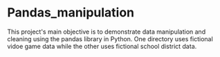 # Pandas_manipulation
This project's main objective is to demonstrate data manipulation and cleaning using the pandas library in Python. One directory uses fictional vidoe game data while the other uses fictional school district data.
